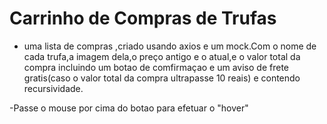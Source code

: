 # Carrinho de Compras de Trufas
- uma lista de compras ,criado usando axios e um mock.Com o nome de cada trufa,a imagem dela,o preço antigo e o atual,e o valor total da compra incluindo um botao de comfirmaçao e um aviso de frete gratis(caso o valor total da compra ultrapasse 10 reais) e contendo recursividade.

-Passe o mouse por cima do botao para efetuar o "hover"